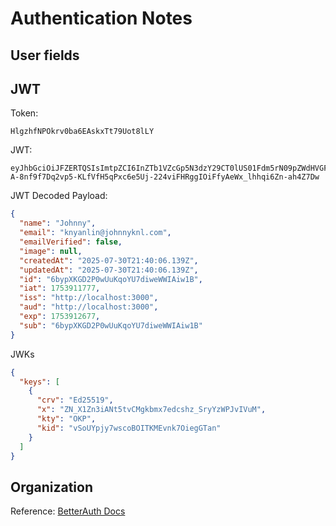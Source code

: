 # Authentication Notes

## User fields

## JWT

Token:

```
HlgzhfNPOkrv0ba6EAskxTt79Uot8lLY
```

JWT:

```
eyJhbGciOiJFZERTQSIsImtpZCI6InZTb1VZcGp5N3dzY29CT0lUS01Fdm5rN09pZWdHVGFuIn0.eyJuYW1lIjoiSm9obm55IiwiZW1haWwiOiJrbnlhbmxpbkBqb2hubnlrbmwuY29tIiwiZW1haWxWZXJpZmllZCI6ZmFsc2UsImltYWdlIjpudWxsLCJjcmVhdGVkQXQiOiIyMDI1LTA3LTMwVDIxOjQwOjA2LjEzOVoiLCJ1cGRhdGVkQXQiOiIyMDI1LTA3LTMwVDIxOjQwOjA2LjEzOVoiLCJpZCI6IjZieXBYS0dEMlAwd1V1S3FvWVU3ZGl3ZVdXSUFpdzFCIiwiaWF0IjoxNzUzOTExNzc3LCJpc3MiOiJodHRwOi8vbG9jYWxob3N0OjMwMDAiLCJhdWQiOiJodHRwOi8vbG9jYWxob3N0OjMwMDAiLCJleHAiOjE3NTM5MTI2NzcsInN1YiI6IjZieXBYS0dEMlAwd1V1S3FvWVU3ZGl3ZVdXSUFpdzFCIn0.O5cvVpOUDXRmRDWW-A-8nf9f7Dq2vp5-KLfVfH5qPxc6e5Uj-224viFHRggIOiFfyAeWx_lhhqi6Zn-ah4Z7Dw
```

JWT Decoded Payload:

```json
{
  "name": "Johnny",
  "email": "knyanlin@johnnyknl.com",
  "emailVerified": false,
  "image": null,
  "createdAt": "2025-07-30T21:40:06.139Z",
  "updatedAt": "2025-07-30T21:40:06.139Z",
  "id": "6bypXKGD2P0wUuKqoYU7diweWWIAiw1B",
  "iat": 1753911777,
  "iss": "http://localhost:3000",
  "aud": "http://localhost:3000",
  "exp": 1753912677,
  "sub": "6bypXKGD2P0wUuKqoYU7diweWWIAiw1B"
}
```

JWKs

```json
{
  "keys": [
    {
      "crv": "Ed25519",
      "x": "ZN_X1Zn3iANt5tvCMgkbmx7edcshz_SryYzWPJvIVuM",
      "kty": "OKP",
      "kid": "vSoUYpjy7wscoBOITKMEvnk7OiegGTan"
    }
  ]
}
```

## Organization

Reference: [BetterAuth Docs](https://www.better-auth.com/docs/plugins/organization)
